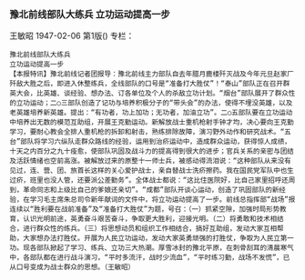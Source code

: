 ### 豫北前线部队大练兵  立功运动提高一步
王敏昭
1947-02-06
第1版()
专栏：

    豫北前线部队大练兵
    立功运动提高一步
    【本报特讯】豫北前线记者团报导：豫北前线主力部队自去年腊月鹿楼歼灭战及今年元旦赵家厂歼敌大胜之后，即进入休整练兵，全线部队的口号是“准备打大胜仗”！“泰山”部队正在召开群英大会，比英雄、谈经验、想办法、订各单位及个人的杀敌立功计划。“烟台”部队展开了群众性的立功运动；二○三部队创造了记功与培养积极分子的“带头会”的办法，使得不埋没英雄，以及老英雄培养新英雄。提出：“有功者，功上加功；无功者，加油立功”。二○五部队要在立功运动中培养出无数的模范互助组，开展王克勤运动。新解放战士重机枪射手钟才均，决心要向王克勤学习，要耐心教会全排人重机枪的拆卸和射击，熟练排除故障，演习野外动作和研究战术。“五台”部队将学习六纵队走群众路线的经验，运用到治疥运动中，造成群众运动，获得惊人成绩，十天之内百分之九十痊愈，使部队巩固及战斗力的提高得到很大的进步；官兵关系的亲密与团结及活跃情绪也空前高涨。被解放过来的原整十一师士兵，被感动得流泪说：“这种部队从来没有见过，连、营、团、旅首长这样的关心爱护战士，亲自替战士洗疥擦药。我在国民党军队中也生过疥，班里也没人管，还要派公差勤务”。全体战士都说：“这比住医院好，比自己家里招呼还周到，革命同志和上级比自己的爹娘还亲切”。“成都”部队开谈心运动，创造了巩固部队的新经验，在学习毛主席朱总司令新年献词的文件中，将立功运动提高了一步。前线总指挥部“战场”报连续以“胜利要在战前准备”及“准备打大胜仗”为题，号召：（一）抓紧空隙，加强时局形势教育，认识光明前途，英勇奋斗艰苦奋斗，争取更大胜利，迎接光明。（二）将勇敢和技术相结合，进行群众性的练兵。（三）将思想动员和组织工作相结合，搞好互助组，发动大家互相帮助，大家想办法打胜仗。开展为人民立功运动，发动大家英勇顽强的打胜仗，争取为人民立第一功。现各部队掀起了学习、练兵、立功三大热潮。厚雪冰封的豫北平原，在刺骨刮耳的清晨寒气中，各部队都在进行战斗演习，“平时多流汗，战时少流血”，“平时练习勤，战场不发慌”，已从口号变成为战士群众的思想。（王敏昭）
